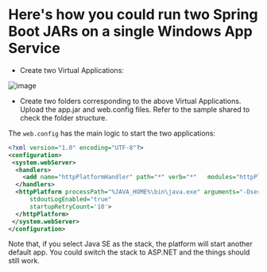 # Here's how you could run two Spring Boot JARs on a single Windows App Service

- Create two Virtual Applications:

![image](https://github.com/gkgaurav31/multiple-jar-windows-webapp/assets/9574170/283a8120-5629-4871-a1e6-d7f67a4a19e0)

- Create two folders corresponding to the above Virtual Applications. Upload the app.jar and web.config files. Refer to the sample shared to check the folder structure.

The ```web.config``` has the main logic to start the two applications:

```xml
<?xml version="1.0" encoding="UTF-8"?>
<configuration>
 <system.webServer>
  <handlers>
    <add name="httpPlatformHandler" path="*" verb="*"   modules="httpPlatformHandler" resourceType="Unspecified" />
  </handlers>
  <httpPlatform processPath="%JAVA_HOME%\bin\java.exe" arguments="-Dserver.servlet.context-path=/app1 -Djava.net.preferIPv4Stack=true -Dserver.port=%HTTP_PLATFORM_PORT% -jar &quot;%HOME%\site\wwwroot\app1\app.jar&quot;"
      stdoutLogEnabled="true" 
      startupRetryCount='10'>
  </httpPlatform>
 </system.webServer>
</configuration>
```

Note that, if you select Java SE as the stack, the platform will start another default app. You could switch the stack to ASP.NET and the things should still work.

